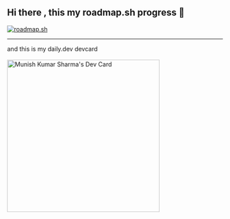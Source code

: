 ## Hi there , this my roadmap.sh progress 👋
<a href="https://roadmap.sh"><img src="https://roadmap.sh/card/tall/677d4ded70129741a805b00e?variant=dark" alt="roadmap.sh"/></a> <hr>

and this is my daily.dev devcard <br> <br>
<a href="https://app.daily.dev/munishkumarsharma51"><img src="https://api.daily.dev/devcards/v2/BnmYbvZ6Mobz7OEDUkZ6f.png?r=u7f&type=default" width="356" alt="Munish Kumar Sharma's Dev Card"/></a>
<!--
**Munishvas121/Munishvas121** is a ✨ _special_ ✨ repository because its `README.md` (this file) appears on your GitHub profile.

Here are some ideas to get you started:

- 🔭 I’m currently working on ...
- 🌱 I’m currently learning ...
- 👯 I’m looking to collaborate on ...
- 🤔 I’m looking for help with ...
- 💬 Ask me about ...
- 📫 How to reach me: ...
- 😄 Pronouns: ...
- ⚡ Fun fact: ...
-->
